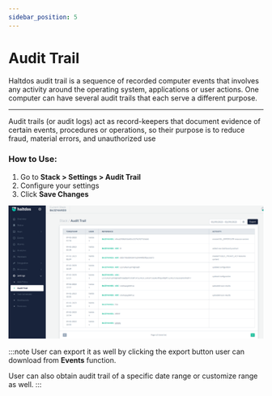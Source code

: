 ```yaml
---
sidebar_position: 5
---
```


# Audit Trail

Haltdos audit trail is a sequence of recorded computer events that involves any activity around the operating system, applications or user actions. One computer can have several audit trails that each serve a different purpose. 

-----
Audit trails (or audit logs) act as record-keepers that document evidence of certain events, procedures or operations, so their purpose is to reduce fraud, material errors, and unauthorized use

### How to Use:

1. Go to **Stack > Settings > Audit Trail**
2. Configure your settings
3. Click **Save Changes**


![audit_trail](/img/platform/v2/audit_trail-newuo.png)

:::note
User can export it as well by clicking the export button user can download from **Events** function.

User can also obtain audit trail of a specific date range or customize range as well.
:::
